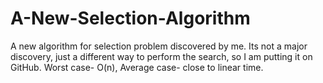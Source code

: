 # A-New-Selection-Algorithm
A new algorithm for selection problem discovered by me. Its not a major discovery, just a different way to perform the search, so I am putting it on GitHub. Worst case- O(n), Average case- close to linear time.
